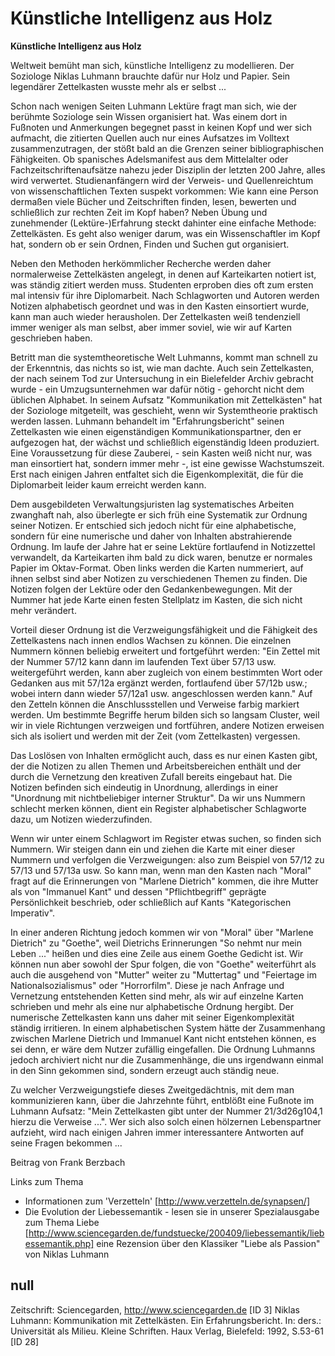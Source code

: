 # Künstliche Intelligenz aus Holz

**Künstliche Intelligenz aus Holz**

Weltweit bemüht man sich, künstliche Intelligenz zu modellieren. Der Soziologe Niklas Luhmann brauchte dafür nur Holz und Papier. Sein legendärer Zettelkasten wusste mehr als er selbst ...

Schon nach wenigen Seiten Luhmann Lektüre fragt man sich, wie der berühmte Soziologe sein Wissen organisiert hat. Was einem dort in Fußnoten und Anmerkungen begegnet passt in keinen Kopf und wer sich aufmacht, die zitierten Quellen auch nur eines Aufsatzes im Volltext zusammenzutragen, der stößt bald an die Grenzen seiner bibliographischen Fähigkeiten. Ob spanisches Adelsmanifest aus dem Mittelalter oder Fachzeitschriftenaufsätze nahezu jeder Disziplin der letzten 200 Jahre, alles wird verwertet. Studienanfängern wird der Verweis- und Quellenreichtum von wissenschaftlichen Texten suspekt vorkommen: Wie kann eine Person dermaßen viele Bücher und Zeitschriften finden, lesen, bewerten und schließlich zur rechten Zeit im Kopf haben? Neben Übung und zunehmender (Lektüre-)Erfahrung steckt dahinter eine einfache Methode: Zettelkästen. Es geht also weniger darum, was ein Wissenschaftler im Kopf hat, sondern ob er sein Ordnen, Finden und Suchen gut organisiert.

Neben den Methoden herkömmlicher Recherche werden daher normalerweise Zettelkästen angelegt, in denen auf Karteikarten notiert ist, was ständig zitiert werden muss. Studenten erproben dies oft zum ersten mal intensiv für ihre Diplomarbeit. Nach Schlagworten und Autoren werden Notizen alphabetisch geordnet und was in den Kasten einsortiert wurde, kann man auch wieder herausholen. Der Zettelkasten weiß tendenziell immer weniger als man selbst, aber immer soviel, wie wir auf Karten geschrieben haben.

Betritt man die systemtheoretische Welt Luhmanns, kommt man schnell zu der Erkenntnis, das nichts so ist, wie man dachte. Auch sein Zettelkasten, der nach seinem Tod zur Untersuchung in ein Bielefelder Archiv gebracht wurde - ein Umzugsunternehmen war dafür nötig - gehorcht nicht dem üblichen Alphabet. In seinem Aufsatz "Kommunikation mit Zettelkästen" hat der Soziologe mitgeteilt, was geschieht, wenn wir Systemtheorie praktisch werden lassen.
Luhmann behandelt im "Erfahrungsbericht" seinen Zettelkasten wie einen eigenständigen Kommunikationspartner, den er aufgezogen hat, der wächst und schließlich eigenständig Ideen produziert. Eine Voraussetzung für diese Zauberei, - sein Kasten weiß nicht nur, was man einsortiert hat, sondern immer mehr -, ist eine gewisse Wachstumszeit. Erst nach einigen Jahren entfaltet sich die Eigenkomplexität, die für die Diplomarbeit leider kaum erreicht werden kann.

Dem ausgebildeten Verwaltungsjuristen lag systematisches Arbeiten zwanghaft nah, also überlegte er sich früh eine Systematik zur Ordnung seiner Notizen. Er entschied sich jedoch nicht für eine alphabetische, sondern für eine numerische und daher von Inhalten abstrahierende Ordnung. Im laufe der Jahre hat er seine Lektüre fortlaufend in Notizzettel verwandelt, da Karteikarten ihm bald zu dick waren, benutze er normales Papier im Oktav-Format. Oben links werden die Karten nummeriert, auf ihnen selbst sind aber Notizen zu verschiedenen Themen zu finden. Die Notizen folgen der Lektüre oder den Gedankenbewegungen. Mit der Nummer hat jede Karte einen festen Stellplatz im Kasten, die sich nicht mehr verändert.

Vorteil dieser Ordnung ist die Verzweigungsfähigkeit und die Fähigkeit des Zettelkastens nach innen endlos Wachsen zu können. Die einzelnen Nummern können beliebig erweitert und fortgeführt werden: "Ein Zettel mit der Nummer 57/12 kann dann im laufenden Text über 57/13 usw. weitergeführt werden, kann aber zugleich von einem bestimmten Wort oder Gedanken aus mit 57/12a ergänzt werden, fortlaufend über 57/12b usw.; wobei intern dann wieder 57/12a1 usw. angeschlossen werden kann." Auf den Zetteln können die Anschlussstellen und Verweise farbig markiert werden. Um bestimmte Begriffe herum bilden sich so langsam Cluster, weil wir in viele Richtungen verzweigen und fortführen, andere Notizen erweisen sich als isoliert und werden mit der Zeit (vom Zettelkasten) vergessen.

Das Loslösen von Inhalten ermöglicht auch, dass es nur einen Kasten gibt, der die Notizen zu allen Themen und Arbeitsbereichen enthält und der durch die Vernetzung den kreativen Zufall bereits eingebaut hat. Die Notizen befinden sich eindeutig in Unordnung, allerdings in einer "Unordnung mit nichtbeliebiger interner Struktur". Da wir uns Nummern schlecht merken können, dient ein Register alphabetischer Schlagworte dazu, um Notizen wiederzufinden.

Wenn wir unter einem Schlagwort im Register etwas suchen, so finden sich Nummern. Wir steigen dann ein und ziehen die Karte mit einer dieser Nummern und verfolgen die Verzweigungen: also zum Beispiel von 57/12 zu 57/13 und 57/13a usw. So kann man, wenn man den Kasten nach "Moral" fragt auf die Erinnerungen von "Marlene Dietrich" kommen, die ihre Mutter als von "Immanuel Kant" und dessen "Pflichtbegriff" geprägte Persönlichkeit beschrieb, oder schließlich auf Kants "Kategorischen Imperativ".

In einer anderen Richtung jedoch kommen wir von "Moral" über "Marlene Dietrich" zu "Goethe", weil Dietrichs Erinnerungen "So nehmt nur mein Leben ..." heißen und dies eine Zeile aus einem Goethe Gedicht ist. Wir können nun aber sowohl der Spur folgen, die von "Goethe" weiterführt als auch die ausgehend von "Mutter" weiter zu "Muttertag" und "Feiertage im Nationalsozialismus" oder "Horrorfilm". Diese je nach Anfrage und Vernetzung entstehenden Ketten sind mehr, als wir auf einzelne Karten schrieben und mehr als eine nur alphabetische Ordnung hergibt. Der numerische Zettelkasten kann uns daher mit seiner Eigenkomplexität ständig irritieren. In einem alphabetischen System hätte der Zusammenhang zwischen Marlene Dietrich und Immanuel Kant nicht entstehen können, es sei denn, er wäre dem Nutzer zufällig eingefallen. Die Ordnung Luhmanns jedoch archiviert nicht nur die Zusammenhänge, die uns irgendwann einmal in den Sinn gekommen sind, sondern erzeugt auch ständig neue.

Zu welcher Verzweigungstiefe dieses Zweitgedächtnis, mit dem man kommunizieren kann, über die Jahrzehnte führt, entblößt eine Fußnote im Luhmann Aufsatz: "Mein Zettelkasten gibt unter der Nummer 21/3d26g104,1 hierzu die Verweise ...". Wer sich also solch einen hölzernen Lebenspartner aufzieht, wird nach einigen Jahren immer interessantere Antworten auf seine Fragen bekommen ...

Beitrag von Frank Berzbach

Links zum Thema
* Informationen zum 'Verzetteln' [http://www.verzetteln.de/synapsen/]
* Die Evolution der Liebessemantik - lesen sie in unserer Spezialausgabe zum Thema Liebe [http://www.sciencegarden.de/fundstuecke/200409/liebessemantik/liebessemantik.php] eine Rezension über den Klassiker "Liebe als Passion" von Niklas Luhmann


## null

Zeitschrift: Sciencegarden, http://www.sciencegarden.de [ID 3]
Niklas Luhmann: Kommunikation mit Zettelkästen. Ein Erfahrungsbericht. In: ders.: Universität als Milieu. Kleine Schriften. Haux Verlag, Bielefeld: 1992, S.53-61 [ID 28]

